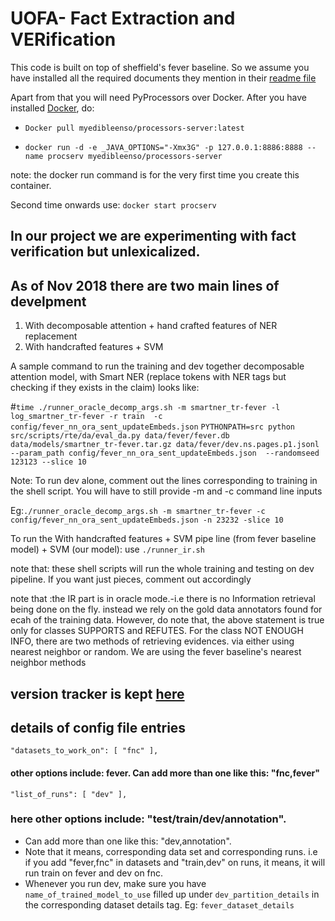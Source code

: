 
# UOFA- Fact Extraction and VERification

This code is built on top of sheffield's fever baseline. So we assume you have installed all the required documents they mention in their [readme file](https://github.com/sheffieldnlp/fever-baselines)


Apart from that you will need PyProcessors over Docker. After you have installed [Docker](https://www.docker.com/), do:


- `Docker pull myedibleenso/processors-server:latest`

- `docker run -d -e _JAVA_OPTIONS="-Xmx3G" -p 127.0.0.1:8886:8888 --name procserv myedibleenso/processors-server`

note: the docker run command is for the very first time you create this container. 

Second time onwards use: `docker start procserv`




## In our project we are experimenting with fact verification but unlexicalized.
## As of Nov 2018 there are two main lines of develpment
1. With decomposable attention + hand crafted features of NER replacement
2. With handcrafted features + SVM


A sample command to run the training and dev together decomposable attention model, with Smart NER (replace tokens with NER tags but checking if they exists in the claim) looks like:

#`time ./runner_oracle_decomp_args.sh -m smartner_tr-fever -l log_smartner_tr-fever -r train  -c config/fever_nn_ora_sent_updateEmbeds.json`
`PYTHONPATH=src python src/scripts/rte/da/eval_da.py data/fever/fever.db data/models/smartner_tr-fever.tar.gz data/fever/dev.ns.pages.p1.jsonl --param_path config/fever_nn_ora_sent_updateEmbeds.json  --randomseed 123123 --slice 10`


Note: To run dev alone, comment out the lines corresponding to training in the shell script. You will have to still provide -m and -c command line inputs

Eg:`./runner_oracle_decomp_args.sh -m smartner_tr-fever -c config/fever_nn_ora_sent_updateEmbeds.json -n 23232 -slice 10`

To run the With handcrafted features + SVM pipe line (from fever baseline model) + SVM (our model): use `./runner_ir.sh`

note that: these shell scripts will run the whole training and testing on dev pipeline. If you want just pieces, comment out accordingly
    
note that :the IR part is in oracle mode.-i.e there is no Information retrieval being done on the fly. instead we rely on the gold data annotators found for ecah of the training data. However, do note that, the above statement is true only for classes SUPPORTS and REFUTES. For the class NOT ENOUGH INFO, there are two methods of retrieving evidences. via either using nearest neighbor or random. We are using the fever baseline's nearest neighbor methods


## version tracker is kept [here](https://github.com/mithunpaul08/fever-baselines/blob/master/versions.md)

## details of config file entries

`
"datasets_to_work_on": [
"fnc"
],
`

#### other options include: fever. Can add more than one like this: "fnc,fever" 
    
 `
"list_of_runs": [
"dev"
],
`       
### here other options include: "test/train/dev/annotation". 
- Can add more than one like this: "dev,annotation". 
- Note that it means, corresponding data set and corresponding runs. i.e if you add "fever,fnc" in datasets and "train,dev" on runs, it means, it will run train on fever and dev on fnc.
- Whenever you run dev, make sure you have `name_of_trained_model_to_use` filled up under `dev_partition_details` in the corresponding dataset details tag. Eg: `fever_dataset_details`
 
    